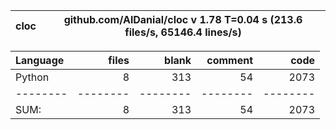 cloc|github.com/AlDanial/cloc v 1.78  T=0.04 s (213.6 files/s, 65146.4 lines/s)
--- | ---

Language|files|blank|comment|code
:-------|-------:|-------:|-------:|-------:
Python|8|313|54|2073
--------|--------|--------|--------|--------
SUM:|8|313|54|2073
